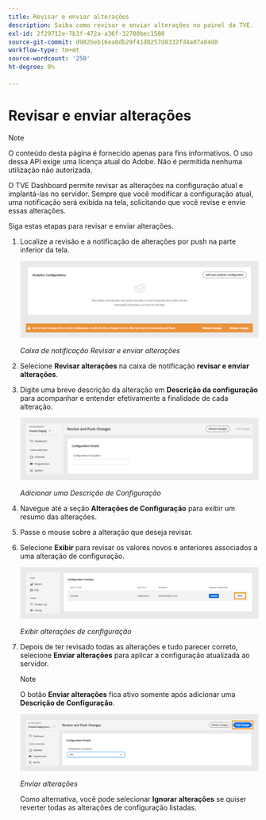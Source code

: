 ```yaml
---
title: Revisar e enviar alterações
description: Saiba como revisar e enviar alterações no painel da TVE.
exl-id: 2f29712e-7b3f-472a-a36f-32780bec1508
source-git-commit: d982beb16ea0db29f41d0257d8332fd4a07a84d8
workflow-type: tm+mt
source-wordcount: '250'
ht-degree: 0%

---
```


# Revisar e enviar alterações

>[!NOTE]
>
>O conteúdo desta página é fornecido apenas para fins informativos. O uso dessa API exige uma licença atual do Adobe. Não é permitida nenhuma utilização não autorizada.

O TVE Dashboard permite revisar as alterações na configuração atual e implantá-las no servidor. Sempre que você modificar a configuração atual, uma notificação será exibida na tela, solicitando que você revise e envie essas alterações.

Siga estas etapas para revisar e enviar alterações.

1. Localize a revisão e a notificação de alterações por push na parte inferior da tela.

   ![Revisar e enviar notificação de alterações](../assets/tve-dashboard/new-tve-dashboard/review/review-and-push-changes-banner-view.png)

   *Caixa de notificação Revisar e enviar alterações*

1. Selecione **Revisar alterações** na caixa de notificação **revisar e enviar alterações**.

1. Digite uma breve descrição da alteração em **Descrição da configuração** para acompanhar e entender efetivamente a finalidade de cada alteração.

   ![Adicionar uma Descrição de Configuração](../assets/tve-dashboard/new-tve-dashboard/review/review-and-push-configuration-details-panel-view.png)

   *Adicionar uma Descrição de Configuração*

1. Navegue até a seção **Alterações de Configuração** para exibir um resumo das alterações.

1. Passe o mouse sobre a alteração que deseja revisar.

1. Selecione **Exibir** para revisar os valores novos e anteriores associados a uma alteração de configuração.

   ![Exibir alterações de configuração](../assets/tve-dashboard/new-tve-dashboard/review/review-and-push-changes-view-button.png)

   *Exibir alterações de configuração*

1. Depois de ter revisado todas as alterações e tudo parecer correto, selecione **Enviar alterações** para aplicar a configuração atualizada ao servidor.

   >[!NOTE]
   >
   >O botão **Enviar alterações** fica ativo somente após adicionar uma **Descrição de Configuração**.

   ![Enviar alterações](../assets/tve-dashboard/new-tve-dashboard/review/review-and-push-push-changes-button.png)

   *Enviar alterações*

   Como alternativa, você pode selecionar **Ignorar alterações** se quiser reverter todas as alterações de configuração listadas.
